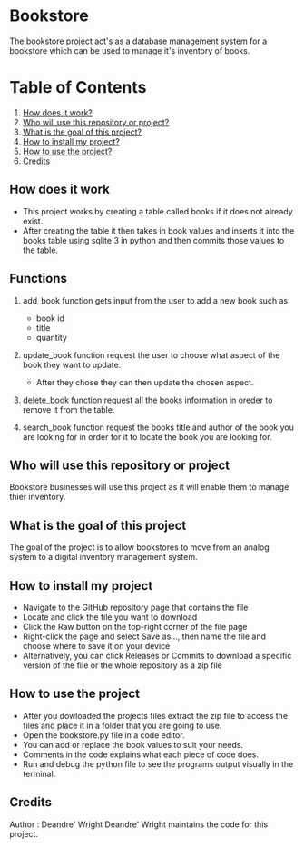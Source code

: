 # Bookstore
The bookstore project act's as a database management system for a bookstore which can be used to manage it's inventory of books.

# Table of Contents
1. [How does it work?](#How-does-it-work)
2. [Who will use this repository or project?](#Who-will-use-this-repository-or-project)
3. [What is the goal of this project?](#What-is-the-goal-of-this-project)
4. [How to install my project?](#How-to-install-my-project)
5. [How to use the project?](#How-to-use-the-project)
6. [Credits](#Credits)

## How does it work
* This project works by creating a table called books if it does not already exist. 
* After creating the table it then takes in book values and inserts it into the books table using sqlite 3 in python and then commits those values to the table.
  
## Functions
1. add_book function gets input from the user to add a new book such as:
   * book id
   * title
   * quantity

2. update_book function request the user to choose what aspect of the book they want to update.
   * After they chose they can then update the chosen aspect.
    
3. delete_book function request all the books information in oreder to remove it from the table.
   
5. search_book function request the books title and author of the book you are looking for in order for it to locate the book you are looking for.    

## Who will use this repository or project
Bookstore businesses will use this project as it will enable them to manage thier inventory.

## What is the goal of this project
The goal of the project is to allow bookstores to move from an analog system to a digital inventory management system.

## How to install my project
* Navigate to the GitHub repository page that contains the file
* Locate and click the file you want to download
* Click the Raw button on the top-right corner of the file page
* Right-click the page and select Save as…, then name the file and choose where to save it on your device
* Alternatively, you can click Releases or Commits to download a specific version of the file or the whole repository as a zip file

## How to use the project
* After you dowloaded the projects files extract the zip file to access the  files and place it in a folder that you are going to use.
* Open the bookstore.py file in a code editor.
* You can add or replace the book values to suit your needs.
* Comments in the code explains what each piece of code does.
* Run and debug the python file to see the programs output visually in the terminal.
  
## Credits
 Author : Deandre' Wright
 Deandre' Wright maintains the code for this project.
